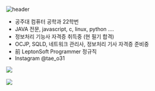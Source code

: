 ![header](https://capsule-render.vercel.app/api?type=waving&color=gradient&text=Taehyun_Github!&animation=fadeIn&fontColor=9cf&fontSize=40&fontAlignY=30)

- 공주대 컴퓨터 공학과 22학번
- JAVA 전문, javascript, c, linux, python ....
- 정보처리 기능사 자격증 취득중 (현 필기 합격)
- OCJP, SQLD, 네트워크 관리사, 정보처리 기사 자격증 준비중
- 前 LeptonSoft Programmer 정규직
- Instagram @tae_o31

<img src="https://github-readme-stats.vercel.app/api/top-langs/?username=Taehyun06-Dev&layout=compact"><br><br>
<img src="https://github-readme-stats.vercel.app/api?username=Taehyun06-Dev&show_icons=true">

